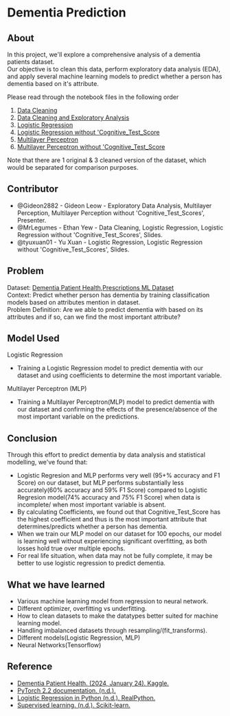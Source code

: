 # Dementia Prediction
## About

In this project, we'll explore a comprehensive analysis of a dementia patients dataset.  
Our objective is to clean this data, perform exploratory data analysis (EDA), and apply several machine learning models to predict whether a person has dementia based on it's attribute.

Please read through the notebook files in the following order
1. [Data Cleaning](https://github.com/Gideon2882/Dementia-Prediction/blob/cc34af83b3bcf7cb415e6734a5c768c649b30bc9/Data%20Cleaning.ipynb)
2. [Data Cleaning and Exploratory Analysis](https://github.com/Gideon2882/Dementia-Prediction/blob/cc34af83b3bcf7cb415e6734a5c768c649b30bc9/Exploratory%20Data%20Analysis.ipynb)
3. [Logistic Regression](https://github.com/Gideon2882/Dementia-Prediction/blob/cc34af83b3bcf7cb415e6734a5c768c649b30bc9/Logistic%20Regression.ipynb)
4. [Logistic Regression without 'Cognitive_Test_Score](https://github.com/Gideon2882/Dementia-Prediction/blob/cc34af83b3bcf7cb415e6734a5c768c649b30bc9/Logistic%20Regression%20without%20'Cognitive_Test_Scores'.ipynb)
5. [Multilayer Perceptron](https://github.com/Gideon2882/Dementia-Prediction/blob/cc34af83b3bcf7cb415e6734a5c768c649b30bc9/Multilayer%20Perceptron.ipynb)
6. [Multilayer Perceptron without 'Cognitive_Test_Score](https://github.com/Gideon2882/Dementia-Prediction/blob/7d08b6d3e1ab284cafeb1b0f8361d0269df6e20e/Multilayer%20Perceptron%20without%20'Cognitive_Test_Scores'.ipynb)

Note that there are 1 original & 3 cleaned version of the dataset, which would be separated for comparison purposes.

## Contributor
* @Gideon2882 - Gideon Leow - Exploratory Data Analysis, Multilayer Perception, Multilayer Perception without 'Cognitive_Test_Scores', Presenter.
* @MrLegumes - Ethan Yew - Data Cleaning, Logistic Regression, Logistic Regression without 'Cognitive_Test_Scores', Slides.
* @tyuxuan01 - Yu Xuan - Logistic Regression, Logistic Regression without 'Cognitive_Test_Scores', Slides.

## Problem
Dataset: [Dementia Patient Health,Prescriptions ML Dataset](https://www.kaggle.com/datasets/kaggler2412/dementia-patient-health-and-prescriptions-dataset/data)  
Context: Predict whether person has dementia by training classification models based on attributes mention in dataset.  
Problem Definition: Are we able to predict dementia with based on its attributes and if so, can we find the most important attribute?

## Model Used
Logistic Regression
* Training a Logistic Regression model to predict dementia with our dataset and using coefficients to determine the most important variable.

Multilayer Perceptron (MLP)
* Training a Multilayer Perceptron(MLP) model to predict dementia with our dataset and confirming the effects of the presence/absence of the most important variable on the predictions.

## Conclusion
Through this effort to predict dementia by data analysis and statistical modelling, we've found that:
* Logistic Regresion and MLP performs very well (95+% accuracy and F1 Score) on our dataset, but MLP performs substantially less accurately(60% accuracy and 59% F1 Score) compared to Logistic Regresion model(74% accuracy and 75% F1 Score) when data is incomplete/ when most important variable is absent.
* By calculating Coefficients, we found out that Cognitive_Test_Score has the highest coefficient and thus is the most important attribute that determines/predicts whether a person has dementia.
* When we train our MLP model on our dataset for 100 epochs, our model is learning well without experiencing significant overfitting, as both losses hold true over multiple epochs.
* For real life situation, when data may not be fully complete, it may be better to use logistic regression to predict dementia.

## What we have learned
* Various machine learning model from regression to neural network.
* Different optimizer, overfitting vs underfitting.
* How to clean datasets to make the datatypes better suited for machine learning model.
* Handling imbalanced datasets through resampling/(fit_transforms).
* Different models(Logistic Regression, MLP)
* Neural Networks(Tensorflow)

## Reference
* [Dementia Patient Health. (2024, January 24). Kaggle.](https://www.kaggle.com/datasets/kaggler2412/dementia-patient-health-and-prescriptions-dataset/data)      
* [PyTorch 2.2 documentation. (n.d.).](https://pytorch.org/docs/stable/index.html)  
* [Logistic Regression in Python (n.d.). RealPython.](https://realpython.com/logistic-regression-python/)
* [Supervised learning. (n.d.). Scikit-learn.](https://scikit-learn.org/stable/supervised_learning.html#supervised-learning)     
